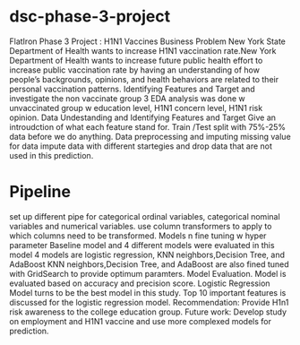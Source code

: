 # dsc-phase-3-project
FlatIron Phase 3 Project : H1N1 Vaccines
Business Problem
New York State Department of Health wants to increase H1N1 vaccination rate.New York Department of Health wants to increase future public health effort to increase public vaccination rate by having an understanding of how people’s backgrounds, opinions, and health behaviors are related to their personal vaccination patterns.
Identifying Features and Target and investigate the non vaccinate group
3 EDA analysis was done w unvaccinated group w education level, H1N1 concern level, H1N1 risk opinion.
Data Undestanding and Identifying Features and Target
Give an introudction of what each feature stand for.
Train /Test split with 75%-25% data before we do anything.
Data preprocessing and imputing missing value for data
impute data with different startegies and drop data that are not used in this prediction.
# Pipeline
set up different pipe for categorical ordinal variables, categorical nominal variables and numerical variables.
use column transformers to apply to which columns need to be transformed.
Models n fine tuning w hyper parameter
Baseline model and 4 different models were evaluated in this model
4 models are logistic regression, KNN neighbors,Decision Tree, and AdaBoost
KNN neighbors,Decision Tree, and AdaBoost are also fined tuned with GridSearch to provide optimum paramters.
Model Evaluation.
Model is evaluated based on accuracy and precision score. Logistic Regression Model turns to be the best model in this study.
Top 10 important features is discussed for the logistic regression model.
Recommendation:
Provide H1n1 risk awareness to the college education group.
Future work:
Develop study on employment and H1N1 vaccine and use more complexed models for prediction.
